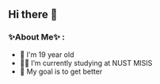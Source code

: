 ## Hi there 👋

### ✨About Me✨ :

- 🎂 I'm 19 year old
- 🧑‍🎓 I’m currently studying at NUST MISIS 
- 🎯 My goal is to get better
